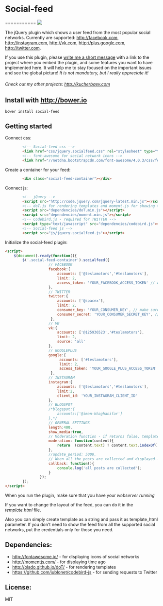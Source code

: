 # Social-feed
===========
<a href="http://pavelk2.github.io/social-feed/" target="_blank"><img src="http://habrastorage.org/files/7f6/0f6/e3f/7f60f6e3fab24b0d8c2e4b9b15ccbfc0.png"/></a>

The jQuery plugin which shows a user feed from the most popular social networks.
Currently are supported: http://facebook.com, http://instagram.com, http://vk.com, http://plus.google.com, http://twitter.com.

If you use this plugin, please <a href="mailto:pavel@kucherbaev.com">write me a short message</a> with a link to the project where you embed the plugin, and some features you want to have implemented here. It will help me to stay focused on the important issues and see the global picture!
*It is not mandatory, but I really appreciate it!*

###### Check out my other projects: http://kucherbaev.com

## Install with http://bower.io
```
bower install social-feed
```
## Getting started

Connect css:
```html
        <!-- Social-feed css -->
        <link href="css/jquery.socialfeed.css" rel="stylesheet" type="text/css">
        <!-- font-awesome for social network icons -->
        <link href="//netdna.bootstrapcdn.com/font-awesome/4.0.3/css/font-awesome.css" rel="stylesheet">
```
Create a container for your feed:
```html
        <div class="social-feed-container"></div>
```
Connect js:
```html
        <!-- jQuery -->
        <script src="http://code.jquery.com/jquery-latest.min.js"></script>
        <!-- doT.js for rendering templates and moment.js for showing time ago -->
        <script src="dependencies/doT.min.js"></script>
        <script src="dependencies/moment.min.js"></script>
        <!-- Codebird.js - required for TWITTER -->
        <script type="text/javascript" src="dependencies/codebird.js"></script>
        <!-- Social-feed js -->
        <script src="js/jquery.socialfeed.js"></script>
```
Initialize the social-feed plugin:

```html
<script>
    $(document).ready(function(){
        $('.social-feed-container').socialfeed({
                    // FACEBOOK
                    facebook:{
                        accounts: ['@teslamotors','#teslamotors'],
                        limit: 2,
                        access_token: 'YOUR_FACEBOOK_ACCESS_TOKEN' // APP_ID|APP_SECRET
                    },
                    // TWITTER
                    twitter:{
                        accounts: ['@spacex'],
                        limit: 2,
                        consumer_key: 'YOUR_CONSUMER_KEY', // make sure to have your app read-only
                        consumer_secret: 'YOUR_CONSUMER_SECRET_KEY', // make sure to have your app read-only
                     },
                    // VK
                    vk:{
                        accounts: ['@125936523','#teslamotors'], 
                        limit: 2,
                        source: 'all'
                    },
                    // GOOGLEPLUS
                    google:{
                         accounts: ['#teslamotors'],
                         limit: 2,
                         access_token: 'YOUR_GOOGLE_PLUS_ACCESS_TOKEN'
                     },
                    // INSTAGRAM
                    instagram:{
                        accounts: ['@teslamotors','#teslamotors'],
                        limit:2,
                        client_id: 'YOUR_INSTAGRAM_CLIENT_ID'
                    },
                    // BLOGSPOT
                    /*blogspot:{
                        accounts:['@iman-khaghanifar']
                    },*/
                    // GENERAL SETTINGS
                    length:400,
                    show_media:true,
                    // Moderation function - if returns false, template will have class hidden
                    moderation: function(content){
                        return  (content.text) ? content.text.indexOf('fuck') == -1 : true;
                    },
                    //update_period: 5000,
                    // When all the posts are collected and displayed - this function is evoked
                    callback: function(){
                        console.log('all posts are collected');
                    }
                });
        });
</script>
```

When you run the plugin, make sure that you have your *webserver running*

If you want to change the layout of the feed, you can do it in the _template.html_ file.


Also you can simply create template as a string and pass it as template_html parameter.
If you don't need to show the feed from all the supported social networks, put the credentials only for those you need.

## Dependencies:
*  http://fontawesome.io/ - for displaying icons of social networks
*  http://momentjs.com/ - for displaying time ago
*  http://olado.github.io/doT/ - for rendering templates
*  https://github.com/jublonet/codebird-js - for sending requests to Twitter

## License:
MIT

